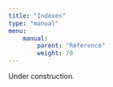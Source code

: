 ```yaml
---
title: "Indexes"
type: "manual"
menu:
    manual:
        parent: "Reference"
        weight: 70
---
```


<article class="message is-warning">
  <div class="message-body">
    Under construction.
  </div>
</article>